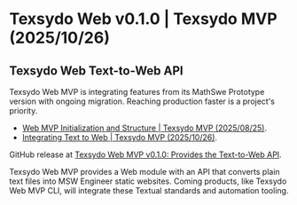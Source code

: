 <!-- Copyright (c) 2025 Tobias Briones. All rights reserved. -->
<!-- SPDX-License-Identifier: CC-BY-4.0 -->
<!-- This file is part of https://github.com/tobiasbriones/blog -->

# Texsydo Web v0.1.0 | Texsydo MVP (2025/10/26)

## Texsydo Web Text-to-Web API

Texsydo Web MVP is integrating features from its MathSwe Prototype version with
ongoing migration. Reaching production faster is a project's priority.

- [Web MVP Initialization and Structure \| Texsydo MVP (2025/08/25)](https://blog.mathsoftware.engineer/web-mvp-initialization-and-structure---texsydo-mvp-2025-08-25).
- [Integrating Text to Web \| Texsydo MVP (2025/10/26)](https://blog.mathsoftware.engineer/integrating-text-to-web---texsydo-mvp-2025-10-26).

GitHub release at [Texsydo Web MVP v0.1.0: Provides the Text-to-Web API](https://github.com/texsydo/texsydo---mvp/releases/tag/v0.2.0).

Texsydo Web MVP provides a Web module with an API that converts plain text files
into MSW Engineer static websites. Coming products, like Texsydo Web MVP CLI,
will integrate these Textual standards and automation tooling.
